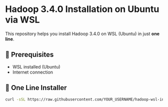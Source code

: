 # Hadoop 3.4.0 Installation on Ubuntu via WSL

This repository helps you install Hadoop 3.4.0 on WSL (Ubuntu) in just **one line**.

## 🔧 Prerequisites

- WSL installed (Ubuntu)
- Internet connection

## 🚀 One Line Installer

```bash
curl -sSL https://raw.githubusercontent.com/YOUR_USERNAME/hadoop-wsl-installer/main/install.sh | bash
